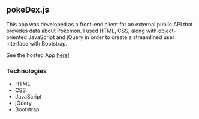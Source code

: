 ## pokeDex.js

This app was developed as a front-end client for an external public API that provides data about Pokemon. I used HTML, CSS, along with object-oriented JavaScript and jQuery in order to create a streamlined user interface with Bootstrap.

See the hosted App [here!](https://pokeedexapp.netlify.app)

### Technologies

- HTML
- CSS
- JavaScript
- jQuery
- Bootstrap
